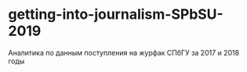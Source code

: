 # getting-into-journalism-SPbSU-2019
Аналитика по данным поступления на журфак СПбГУ за 2017 и 2018 годы
